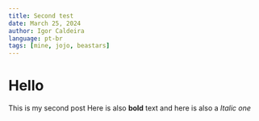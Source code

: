 ```yaml
---
title: Second test
date: March 25, 2024
author: Igor Caldeira
language: pt-br
tags: [mine, jojo, beastars]
---
```


# Hello

This is my second post
Here is also **bold** text and here is also a _Italic one_
